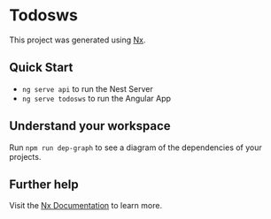 # Todosws

This project was generated using [Nx](https://nx.dev).

## Quick Start

- `ng serve api` to run the Nest Server
- `ng serve todosws` to run the Angular App

## Understand your workspace

Run `npm run dep-graph` to see a diagram of the dependencies of your projects.

## Further help

Visit the [Nx Documentation](https://nx.dev) to learn more.
